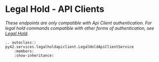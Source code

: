 # Legal Hold - API Clients

*These endpoints are only compatible with Api Client authentication. For legal hold commands compatible with other forms of authentication, see [Legal Hold](legalholdapiclient.md).*

```{eval-rst}
.. autoclass:: py42.services.legalholdapiclient.LegalHoldApiClientService
    :members:
    :show-inheritance:
```
